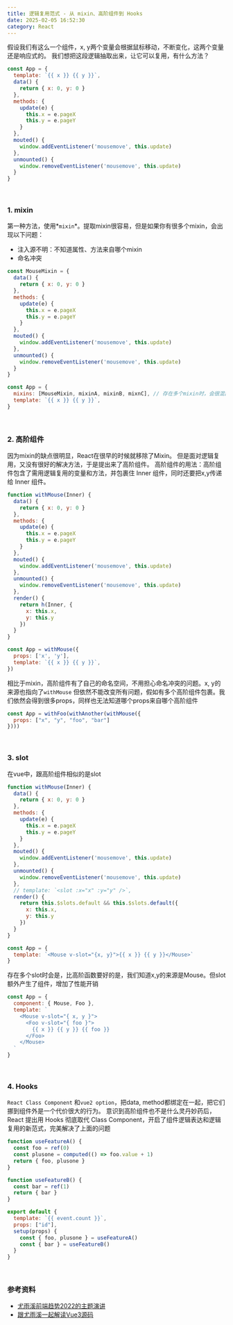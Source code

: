 ```yaml
---
title: 逻辑复用范式 - 从 mixin、高阶组件到 Hooks
date: 2025-02-05 16:52:30
category: React
---
```


假设我们有这么一个组件，x, y两个变量会根据鼠标移动，不断变化，这两个变量还是响应式的。
我们想把这段逻辑抽取出来，让它可以复用，有什么方法？
```js
const App = {
  template: `{{ x }} {{ y }}`,
  data() {
    return { x: 0, y: 0 }
  },
  methods: {
    update(e) {
      this.x = e.pageX
      this.y = e.pageY
    }
  },
  mouted() {
    window.addEventListener('mousemove', this.update)
  },
  unmounted() {
    window.removeEventListener('mousemove', this.update)
  }
}
```

<br/>

### 1. mixin
第一种方法，使用*`mixin`*。提取mixin很容易，但是如果你有很多个mixin，会出现以下问题：
- 注入源不明：不知道属性、方法来自哪个mixin
- 命名冲突

```js
const MouseMixin = {
  data() {
    return { x: 0, y: 0 }
  },
  methods: {
    update(e) {
      this.x = e.pageX
      this.y = e.pageY
    }
  },
  mouted() {
    window.addEventListener('mousemove', this.update)
  },
  unmounted() {
    window.removeEventListener('mousemove', this.update)
  }
}

const App = {
  mixins: [MouseMixin, mixinA, mixinB, mixnC], // 存在多个mixin时，会很混乱
  template: `{{ x }} {{ y }}`,
}
```

<br/>


### 2. 高阶组件
因为mixin的缺点很明显，React在很早的时候就移除了Mixin。
但是面对逻辑复用，又没有很好的解决方法，于是提出来了高阶组件。
高阶组件的用法：高阶组件包含了需用逻辑复用的变量和方法，并包裹住 Inner 组件，同时还要把x,y传递给 Inner 组件。
```js
function withMouse(Inner) {
  data() {
    return { x: 0, y: 0 }
  },
  methods: {
    update(e) {
      this.x = e.pageX
      this.y = e.pageY
    }
  },
  mouted() {
    window.addEventListener('mousemove', this.update)
  },
  unmounted() {
    window.removeEventListener('mousemove', this.update)
  },
  render() {
    return h(Inner, {
      x: this.x, 
      y: this.y
    })
  }
}

const App = withMouse({
  props: ['x', 'y'],
  template: `{{ x }} {{ y }}`,
})
```
相比于mixin，高阶组件有了自己的命名空间，不用担心命名冲突的问题。x, y的来源也指向了`withMouse`
但依然不能改变所有问题，假如有多个高阶组件包裹。我们依然会得到很多props，同样也无法知道哪个props来自哪个高阶组件

```js
const App = withFoo(withAnother(withMouse({
  props: ["x", "y", "foo", "bar"]
})))
```


<br/>

### 3. slot
在vue中，跟高阶组件相似的是slot
```js
function withMouse(Inner) {
  data() {
    return { x: 0, y: 0 }
  },
  methods: {
    update(e) {
      this.x = e.pageX
      this.y = e.pageY
    }
  },
  mouted() {
    window.addEventListener('mousemove', this.update)
  },
  unmounted() {
    window.removeEventListener('mousemove', this.update)
  },
  // template: `<slot :x="x" :y="y" />`,
  render() {
    return this.$slots.default && this.$slots.default({
      x: this.x,
      y: this.y
    })
  }
}

const App = {
  template: `<Mouse v-slot="{x, y}">{{ x }} {{ y }}</Mouse>`
}
```
存在多个slot时会是，比高阶函数要好的是，我们知道x,y的来源是Mouse。但slot额外产生了组件，增加了性能开销
```js
const App = {
  component: { Mouse, Foo },
  template: `
    <Mouse v-slot="{ x, y }">
      <Foo v-slot="{ foo }">
        {{ x }} {{ y }} {{ foo }}
      </Foo>
    </Mouse>
  `
}
```

<br/>

### 4. Hooks
`React Class Component` 和`vue2 option`，把data, method都绑定在一起，把它们挪到组件外是一个代价很大的行为。
意识到高阶组件也不是什么灵丹妙药后，React 提出用 Hooks 彻底取代 Class Component，开启了组件逻辑表达和逻辑复用的新范式，完美解决了上面的问题
```js
function useFeatureA() {
  const foo = ref(0)
  const plusone = computed(() => foo.value + 1)
  return { foo, plusone }
}

function useFeatureB() {
  const bar = ref(1)
  return { bar }
}

export default {
  template: `{{ event.count }}`,
  props: ["id"],
  setup(props) {
    const { foo, plusone } = useFeatureA()
    const { bar } = useFeatureB()
  }
}
```

<br/>


### 参考资料
- [尤雨溪前端趋势2022的主题演讲](https://www.bilibili.com/video/BV1Rr4y1L7r3/?spm_id_from=333.337.search-card.all.click&vd_source=2afb712305742eec14a61ccd3d5b51c9)
- [跟尤雨溪一起解读Vue3源码](https://www.bilibili.com/video/BV1rC4y187Vw/?spm_id_from=333.337.search-card.all.click&vd_source=2afb712305742eec14a61ccd3d5b51c9)